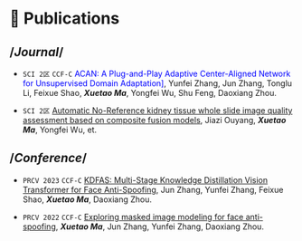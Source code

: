 
# 📝 Publications 
## /*Journal*/
- ``SCI 2区`` ``CCF-C`` <span style="color: blue;">ACAN: A Plug-and-Play Adaptive Center-Aligned Network for Unsupervised Domain Adaptation]</span>, Yunfei Zhang, Jun Zhang, Tonglu Li, Feixue Shao, ***Xuetao Ma***, Yongfei Wu, Shu Feng, Daoxiang Zhou.

- ``SCI 2区`` [Automatic No-Reference kidney tissue whole slide image quality assessment based on composite fusion models](), Jiazi Ouyang, ***Xuetao Ma***, Yongfei Wu, et.


## /*Conference*/
- ``PRCV 2023`` ``CCF-C`` [KDFAS: Multi-Stage Knowledge Distillation Vision Transformer for Face Anti-Spoofing](), Jun Zhang, Yunfei Zhang, Feixue Shao, ***Xuetao Ma***, Daoxiang Zhou.

- ``PRCV 2022`` ``CCF-C`` [Exploring masked image modeling for face anti-spoofing](), ***Xuetao Ma***, Jun Zhang, Yunfei Zhang, Daoxiang Zhou.


